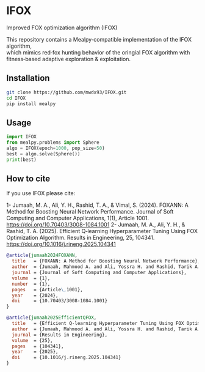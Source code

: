 # IFOX
Improved FOX optimization algorithm (IFOX)

This repository contains a Mealpy‑compatible implementation of the IFOX algorithm,  
which mimics red‑fox hunting behavior of the oringial FOX algorithm with fitness‑based adaptive exploration & exploitation.

## Installation
```bash
git clone https://github.com/mwdx93/IFOX.git
cd IFOX
pip install mealpy
```

## Usage
```python
import IFOX
from mealpy.problems import Sphere
algo = IFOX(epoch=1000, pop_size=50)
best = algo.solve(Sphere())
print(best)
```

## How to cite
If you use IFOX please cite:

1- Jumaah, M. A., Ali, Y. H., Rashid, T. A., & Vimal, S. (2024). FOXANN: A Method for Boosting Neural Network Performance. Journal of Soft Computing and Computer Applications, 1(1), Article 1001. https://doi.org/10.70403/3008-1084.1001 
2- Jumaah, M. A., Ali, Y. H., & Rashid, T. A. (2025). Efficient Q‑learning Hyperparameter Tuning Using FOX Optimization Algorithm. Results in Engineering, 25, 104341. https://doi.org/10.1016/j.rineng.2025.104341 

```bibtex
@article{jumaah2024FOXANN,
  title   = {FOXANN: A Method for Boosting Neural Network Performance},
  author  = {Jumaah, Mahmood A. and Ali, Yossra H. and Rashid, Tarik A. and Vimal, S.},
  journal = {Journal of Soft Computing and Computer Applications},
  volume  = {1},
  number  = {1},
  pages   = {Article\,1001},
  year    = {2024},
  doi     = {10.70403/3008-1084.1001}
}

@article{jumaah2025EfficientQFOX,
  title   = {Efficient Q‑learning Hyperparameter Tuning Using FOX Optimization Algorithm},
  author  = {Jumaah, Mahmood A. and Ali, Yossra H. and Rashid, Tarik A.},
  journal = {Results in Engineering},
  volume  = {25},
  pages   = {104341},
  year    = {2025},
  doi     = {10.1016/j.rineng.2025.104341}
}

